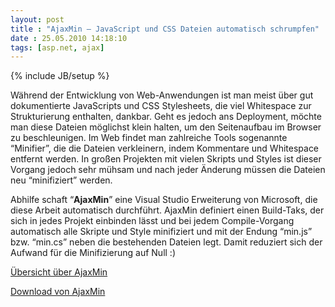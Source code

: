 ```yaml
---
layout: post
title : "AjaxMin – JavaScript und CSS Dateien automatisch schrumpfen"
date : 25.05.2010 14:18:10
tags: [asp.net, ajax]
---
```

{% include JB/setup %}

Während der Entwicklung von Web-Anwendungen ist man meist über gut dokumentierte JavaScripts und CSS Stylesheets, die viel Whitespace zur Strukturierung enthalten, dankbar. Geht es jedoch ans Deployment, möchte man diese Dateien möglichst klein halten, um den Seitenaufbau im Browser zu beschleunigen. Im Web findet man zahlreiche Tools sogenannte “Minifier”, die die Dateien verkleinern, indem Kommentare und Whitespace entfernt werden. In großen Projekten mit vielen Skripts und Styles ist dieser Vorgang jedoch sehr mühsam und nach jeder Änderung müssen die Dateien neu “minifiziert” werden.

Abhilfe schaft “**AjaxMin**” eine Visual Studio Erweiterung von Microsoft, die diese Arbeit automatisch durchführt. AjaxMin definiert einen Build-Taks, der sich in jedes Projekt einbinden lässt und bei jedem Compile-Vorgang automatisch alle Skripte und Style minifiziert und mit der Endung “min.js” bzw. “min.cs” neben die bestehenden Dateien legt. Damit reduziert sich der Aufwand für die Minifizierung auf Null :)

[Übersicht über AjaxMin](http://www.asp.net/ajaxlibrary/AjaxMinQuickStart.ashx)

[Download von AjaxMin](http://aspnet.codeplex.com/releases/view/40584)
